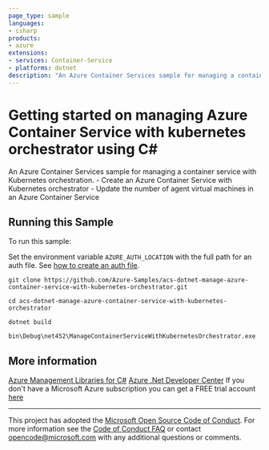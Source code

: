 ```yaml
---
page_type: sample
languages:
- csharp
products:
- azure
extensions:
- services: Container-Service
- platforms: dotnet
description: "An Azure Container Services sample for managing a container service with Kubernetes orchestration."
---
```


# Getting started on managing Azure Container Service with kubernetes orchestrator using C# #

 An Azure Container Services sample for managing a container service with Kubernetes orchestration.
    - Create an Azure Container Service with Kubernetes orchestrator
    - Update the number of agent virtual machines in an Azure Container Service


## Running this Sample ##

To run this sample:

Set the environment variable `AZURE_AUTH_LOCATION` with the full path for an auth file. See [how to create an auth file](https://github.com/Azure/azure-libraries-for-net/blob/master/AUTH.md).

    git clone https://github.com/Azure-Samples/acs-dotnet-manage-azure-container-service-with-kubernetes-orchestrator.git

    cd acs-dotnet-manage-azure-container-service-with-kubernetes-orchestrator

    dotnet build

    bin\Debug\net452\ManageContainerServiceWithKubernetesOrchestrator.exe

## More information ##

[Azure Management Libraries for C#](https://github.com/Azure/azure-sdk-for-net/tree/Fluent)
[Azure .Net Developer Center](https://azure.microsoft.com/en-us/develop/net/)
If you don't have a Microsoft Azure subscription you can get a FREE trial account [here](http://go.microsoft.com/fwlink/?LinkId=330212)

---

This project has adopted the [Microsoft Open Source Code of Conduct](https://opensource.microsoft.com/codeofconduct/). For more information see the [Code of Conduct FAQ](https://opensource.microsoft.com/codeofconduct/faq/) or contact [opencode@microsoft.com](mailto:opencode@microsoft.com) with any additional questions or comments.
